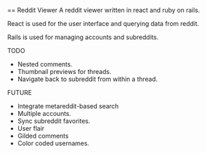 == Reddit Viewer
A reddit viewer written in react and ruby on rails.

React is used for the user interface and querying data from reddit.

Rails is used for managing accounts and subreddits.

TODO
- Nested comments.
- Thumbnail previews for threads.
- Navigate back to subreddit from within a thread.

FUTURE
- Integrate metareddit-based search
- Multiple accounts.
- Sync subreddit favorites.
- User flair
- Gilded comments
- Color coded usernames.